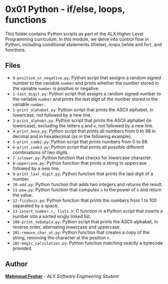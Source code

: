 # 0x01 Python - if/else, loops, functions

This folder contains Python scripts as part of the ALX Higher Level Programming curriculum. In this module, we delve into control flow in Python, including conditional statements (if/else), loops (while and for), and functions.

## Files

- `0-positive_or_negative.py`: Python script that assigns a random signed number to the variable `number` and prints whether the number stored in the variable `number` is positive or negative.
- `1-last_digit.py`: Python script that assigns a random signed number to the variable `number` and prints the last digit of the number stored in the variable `number`.
- `2-print_alphabet.py`: Python script that prints the ASCII alphabet, in lowercase, not followed by a new line.
- `3-print_alphabt.py`: Python script that prints the ASCII alphabet (in lowercase), excluding the letters `q` and `e`, not followed by a new line.
- `4-print_hexa.py`: Python script that prints all numbers from 0 to 98 in decimal and in hexadecimal (as in the following example).
- `5-print_comb2.py`: Python script that prints numbers from 0 to 99.
- `6-print_comb3.py`: Python script that prints all possible different combinations of two digits.
- `7-islower.py`: Python function that checks for lowercase character.
- `8-uppercase.py`: Python function that prints a string in uppercase followed by a new line.
- `9-print_last_digit.py`: Python function that prints the last digit of a number.
- `10-add.py`: Python function that adds two integers and returns the result.
- `11-pow.py`: Python function that computes `a` to the power of `b` and return the value.
- `12-fizzbuzz.py`: Python function that prints the numbers from 1 to 100 separated by a space.
- `13-insert_number.c, lists.h`: C function in a Python script that inserts a number into a sorted singly linked list.
- `100-print_tebahpla.py`: Python script that prints the ASCII alphabet, in reverse order, alternating lowercase and uppercase.
- `101-remove_char_at.py`: Python function that creates a copy of the string, removing the character at the position `n`.
- `102-magic_calculation.py`: Python function matching exactly a bytecode provided.

## Author

**[Mahmoud Feshar](https://github.com/mahfeshar)** - *ALX Software Engineering Student*
